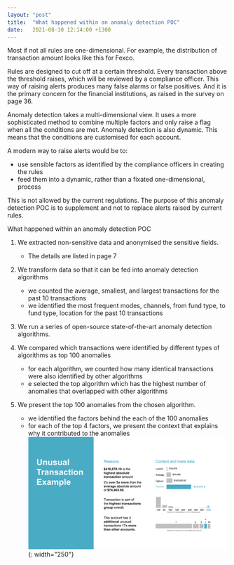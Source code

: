```yaml
---
layout: "post"
title:  "What happened within an anomaly detection POC"
date:   2021-08-30 12:14:00 +1300
---
```


Most if not all rules are one-dimensional. For example, the distribution of transaction amount looks like this for Fexco.  

Rules are designed to cut off at a certain threshold. Every transaction above the threshold raises, which will be reviewed by a compliance officer. This way of raising alerts produces many false alarms or false positives. And it is the primary concern for the financial institutions, as raised in the survey on page 36. 

Anomaly detection takes a multi-dimensional view. It uses a more sophisticated method to combine multiple factors and only raise a flag when all the conditions are met. Anomaly detection is also dynamic. This means that the conditions are customised for each account. 

A modern way to raise alerts would be to:  
- use sensible factors as identified by the compliance officers in creating the rules 
- feed them into a dynamic, rather than a fixated one-dimensional, process 

This is not allowed by the current regulations. The purpose of this anomaly detection POC is to supplement and not to replace alerts raised by current rules. 

What happened within an anomaly detection POC 

1. We extracted non-sensitive data and anonymised the sensitive fields. 
	- The details are listed in page 7 

2. We transform data so that it can be fed into anomaly detection algorithms 
	- we counted the average, smallest, and largest transactions for the past 10 transactions  
	- we identified the most frequent modes, channels, from fund type, to fund type, location for the past 10 transactions  

3. We run a series of open-source state-of-the-art anomaly detection algorithms.

4. We compared which transactions were identified by different types of algorithms as top 100 anomalies
	- for each algorithm, we counted how many identical transactions were also identified by other algorithms 
	- e selected the top algorithm which has the highest number of anomalies that overlapped with other algorithms 

5. We present the top 100 anomalies from the chosen algorithm.
	- we identified the factors behind the each of the 100 anomalies
	- for each of the top 4 factors, we present the context that explains why it contributed to the anomalies
![anomaly_example](/assets/unusual_transaction_example.png){: width="250"}